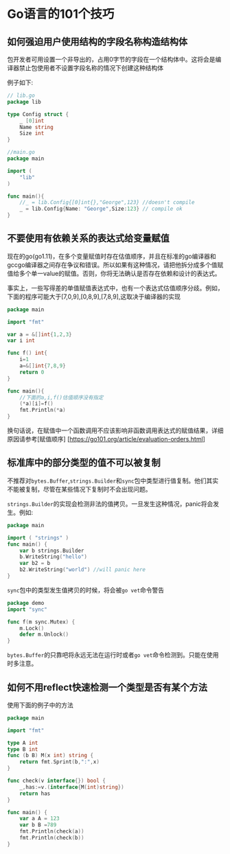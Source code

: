 # Go语言的101个技巧

## 如何强迫用户使用结构的字段名称构造结构体

包开发者可用设置一个非导出的，占用0字节的字段在一个结构体中。这将会是编译器禁止包使用者不设置字段名称的情况下创建这种结构体

例子如下:

```go
// lib.go
package lib

type Config struct {
    _ [0]int
    Name string 
    Size int
}
```

```go
//main.go
package main

import (
    "lib"
)

func main(){
    //_ = lib.Config{[0]int{},"George",123} //doesn't compile
    _ = lib.Config{Name: "George",Size:123} // compile ok
}
```

## 不要使用有依赖关系的表达式给变量赋值

现在的go(go1.11)，在多个变量赋值时存在估值顺序，并且在标准的go编译器和gccgo编译器之间存在争议和错误。所以如果有这种情况，请把他拆分成多个值赋值给多个单一value的赋值。否则，你将无法确认是否存在依赖和设计的表达式。

事实上，一些写得差的单值赋值表达式中，也有一个表达式估值顺序分歧。例如，下面的程序可能大于[7,0,9],[0,8,9],[7,8,9],这取决于编译器的实现

```go
package main

import "fmt"

var a = &[]int{1,2,3}
var i int 

func f() int{
    i=1
    a=&[]int{7,8,9}
    return 0
}

func main(){
    //下面的a,i,f()估值顺序没有指定
    (*a)[i]=f()
    fmt.Println(*a)
}
```

换句话说，在赋值中一个函数调用不应该影响非函数调用表达式的赋值结果，详细原因请参考[赋值顺序] [https://go101.org/article/evaluation-orders.html]

## 标准库中的部分类型的值不可以被复制

不推荐对`bytes.Buffer`,`strings.Builder`和`sync`包中类型进行值复制。他们其实不能被复制，尽管在某些情况下复制时不会出现问题。

`strings.Builder`的实现会检测非法的值拷贝。一旦发生这种情况，panic将会发生。例如:

```go
package main

import ( "strings" )
func main() {
    var b strings.Builder
    b.WriteString("hello")
    var b2 = b 
    b2.WriteString("world") //will panic here
}
```

`sync`包中的类型发生值拷贝的时候，将会被`go vet`命令警告

```go
package demo
import "sync"

func f(m sync.Mutex) {
    m.Lock()
    defer m.Unlock()
}
```

`bytes.Buffer`的只靠吧将永远无法在运行时或者`go vet`命令检测到。只能在使用时多注意。


## 如何不用reflect快速检测一个类型是否有某个方法

使用下面的例子中的方法

```go
package main

import "fmt"

type A int
type B int 
func (b B) M(x int) string {
    return fmt.Sprint(b,":",x)
}

func check(v interface{}) bool {
    _,has:=v.(interface{M(int)string})
    return has
}

func main() {
    var a A = 123
    var b B =789
    fmt.Println(check(a))
    fmt.Println(check(b))
}
```


